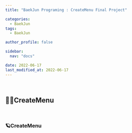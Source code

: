 ```yaml
---
title: "BaekJun Programing : CreateMenu Final Project"

categories:
  - BaekJun
tags:
  - BaekJun

author_profile: false

sidebar:
  nav: "docs"

date: 2022-06-17
last_modified_at: 2022-06-17
---
```


<br>

## 🙇‍♀️CreateMenu


<br>

### 🪐CreateMenu